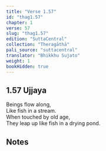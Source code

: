 ```yaml
---
title: "Verse 1.57"
id: "thag1.57"
chapter: 1
verse: 57
slug: "thag1.57"
edition: "SuttaCentral"
collection: "Theragāthā"
pali_source: "suttacentral"
translator: "Bhikkhu Sujato"
weight: 1
bookHidden: true
---
```


## 1.57 Ujjaya  

Beings flow along,  
Like fish in a stream.  
When touched by old age,  
They leap up like fish in a drying pond.

## Notes